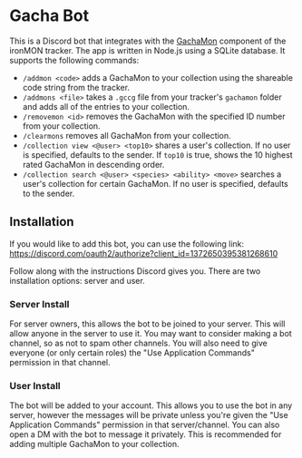 # Gacha Bot

This is a Discord bot that integrates with the [GachaMon](https://github.com/besteon/Ironmon-Tracker/wiki/GachaMon-Collectable-Card-Game) component of the ironMON tracker. The app is written in Node.js using a SQLite database. It supports the following commands:

* `/addmon <code>` adds a GachaMon to your collection using the shareable code string from the tracker.
* `/addmons <file>` takes a `.gccg` file from your tracker's `gachamon` folder and adds all of the entries to your collection.
* `/removemon <id>` removes the GachaMon with the specified ID number from your collection.
* `/clearmons` removes all GachaMon from your collection.
* `/collection view <@user> <top10>` shares a user's collection. If no user is specified, defaults to the sender. If `top10` is true, shows the 10 highest rated GachaMon in descending order.
* `/collection search <@user> <species> <ability> <move>` searches a user's collection for certain GachaMon. If no user is specified, defaults to the sender.

## Installation

If you would like to add this bot, you can use the following link: https://discord.com/oauth2/authorize?client_id=1372650395381268610

Follow along with the instructions Discord gives you. There are two installation options: server and user.

### Server Install

For server owners, this allows the bot to be joined to your server. This will allow anyone in the server to use it. You may want to consider making a bot channel, so as not to spam other channels. You will also need to give everyone (or only certain roles) the "Use Application Commands" permission in that channel.

### User Install

The bot will be added to your account. This allows you to use the bot in any server, however the messages will be private unless you're given the "Use Application Commands" permission in that server/channel. You can also open a DM with the bot to message it privately. This is recommended for adding multiple GachaMon to your collection.
